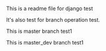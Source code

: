 This is a readme file for django test

It's also test for branch operation test.

This is master branch test1

This is master_dev branch  test1

